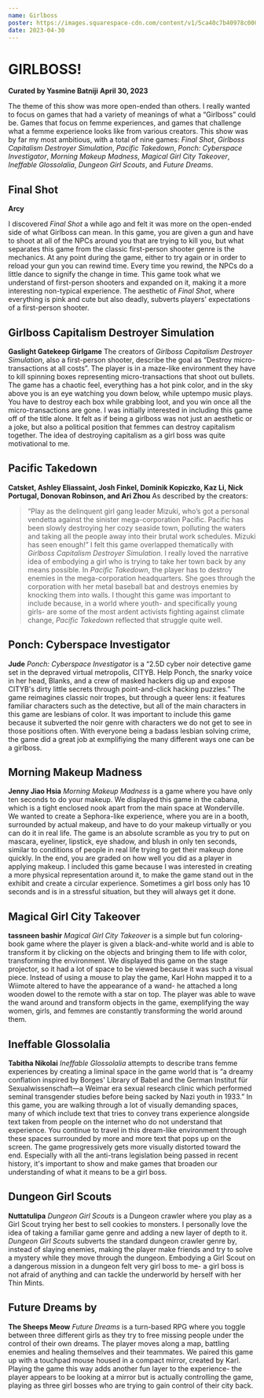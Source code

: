 ```yaml
---
name: Girlboss	
poster: https://images.squarespace-cdn.com/content/v1/5ca40c7b40978c0001458f5d/1b3d3e84-066b-441f-9b08-8a8827f6df09/girlboss.png?format=2500w
date: 2023-04-30
---
```


# GIRLBOSS!
**Curated by Yasmine Batniji**
**April 30, 2023**

The theme of this show was more open-ended than others. I really wanted to focus on games that had a variety of meanings of what a “Girlboss” could be. Games that focus on femme experiences, and games that challenge what a femme experience looks like from various creators. This show was by far my most ambitious, with a total of nine games: *Final Shot*, *Girlboss Capitalism Destroyer Simulation*, *Pacific Takedown*, *Ponch: Cyberspace Investigator*, *Morning Makeup Madness*, *Magical Girl City Takeover*, *Ineffable Glossolalia*, *Dungeon Girl Scouts*, and *Future Dreams*. 


## Final Shot
**Arcy**

I discovered *Final Shot* a while ago and felt it was more on the open-ended side of what Girlboss can mean. In this game, you are given a gun and have to shoot at all of the NPCs around you that are trying to kill you, but what separates this game from the classic first-person shooter genre is the mechanics. At any point during the game, either to try again or in order to reload your gun you can rewind time. Every time you rewind, the NPCs do a little dance to signify the change in time. This game took what we understand of first-person shooters and expanded on it, making it a more interesting non-typical experience. The aesthetic of *Final Shot*, where everything is pink and cute but also deadly, subverts players' expectations of a first-person shooter. 

## Girlboss Capitalism Destroyer Simulation
**Gaslight Gatekeep Girlgame**
The creators of *Girlboss Capitalism Destroyer Simulation*, also a first-person shooter, describe the goal as “Destroy micro-transactions at all costs”. The player is in a maze-like environment they have to kill spinning boxes representing micro-transactions that shoot out bullets. The game has a chaotic feel, everything has a hot pink color, and in the sky above you is an eye watching you down below, while uptempo music plays. You have to destroy each box while grabbing loot, and you win once all the micro-transactions are gone. I was initially interested in including this game off of the title alone. It felt as if being a girlboss was not just an aesthetic or a joke, but also a political position that femmes can destroy capitalism together. The idea of destroying capitalism as a girl boss was quite motivational to me.

## Pacific Takedown
**Catsket, Ashley Eliassaint, Josh Finkel, Dominik Kopiczko, Kaz Li, Nick Portugal, Donovan Robinson, and Ari Zhou**
As described by the creators: 
>“Play as the delinquent girl gang leader Mizuki, who’s got a personal vendetta against the sinister mega-corporation Pacific. Pacific has been slowly destroying her cozy seaside town, polluting the waters and taking all the people away into their brutal work schedules. Mizuki has seen enough!” 
I felt this game overlapped thematically with *Girlboss Capitalism Destroyer Simulation*. I really loved the narrative idea of embodying a girl who is trying to take her town back by any means possible. In *Pacific Takedown*, the player has to destroy enemies in the mega-corporation headquarters. She goes through the corporation with her metal baseball bat and destroys enemies by knocking them into walls. I thought this game was important to include because, in a world where youth- and specifically young girls- are some of the most ardent activists fighting against climate change, *Pacific Takedown* reflected that struggle quite well. 

## Ponch: Cyberspace Investigator
**Jude**
*Ponch: Cyberspace Investigator* is a “2.5D cyber noir detective game set in the depraved virtual metropolis, CITYB. Help Ponch, the snarky voice in her head, Blanks, and a crew of masked hackers dig up and expose CITYB's dirty little secrets through point-and-click hacking puzzles.” The game reimagines classic noir tropes, but through a queer lens: it features familiar characters such as the detective, but all of the main characters in this game are lesbians of color. It was important to include this game because it subverted the noir genre with characters we do not get to see in those positions often. With everyone being a badass lesbian solving crime, the game did a great job at exmplifiying the many different ways one can be a girlboss. 

## Morning Makeup Madness
**Jenny Jiao Hsia**
*Morning Makeup Madness* is a game where you have only ten seconds to do your makeup. We displayed this game in the cabana, which is a tight enclosed nook apart from the main space at Wonderville. We wanted to create a Sephora-like experience, where you are in a booth, surrounded by actual makeup, and have to do your makeup virtually or you can do it in real life. The game is an absolute scramble as you try to put on mascara, eyeliner, lipstick, eye shadow, and blush in only ten seconds, similar to conditions of people in real life trying to get their makeup done quickly. In the end, you are graded on how well you did as a player in applying makeup.  I included this game because I was interested in creating a more physical representation around it, to make the game stand out in the exhibit and create a circular experience. Sometimes a girl boss only has 10 seconds and is in a stressful situation, but they will always get it done.

## Magical Girl City Takeover
**tassneen bashir**
*Magical Girl City Takeover* is a simple but fun coloring-book game where the player is given a black-and-white world and is able to transform it by clicking on the objects and bringing them to life with color, transforming the environment. We displayed this game on the stage projector, so it had a lot of space to be viewed because it was such a visual piece. Instead of using a mouse to play the game, Karl Hohn mapped it to a Wiimote altered to have the appearance of a wand- he attached a long wooden dowel to the remote with a star on top. The player was able to wave the wand around and transform objects in the game, exemplifying the way women, girls, and femmes are constantly transforming the world around them.

## Ineffable Glossolalia
**Tabitha Nikolai** 
*Ineffable Glossolalia* attempts to describe trans femme experiences by creating a liminal space in the game world that is “a dreamy conflation inspired by Borges' Library of Babel and the German Institut für Sexualwissenschaft—a Weimar era sexual research clinic which performed seminal transgender studies before being sacked by Nazi youth in 1933.” In this game, you are walking through a lot of visually demanding spaces, many of which include text that tries to convey trans experience alongside text taken from people on the internet who do not understand that experience. You continue to travel in this dream-like environment through these spaces surrounded by more and more text that pops up on the screen. The game progressively gets more visually distorted toward the end. Especially with all the anti-trans legislation being passed in recent history, it's important to show and make games that broaden our understanding of what it means to be a girl boss. 


## Dungeon Girl Scouts
**Nuttatulipa** 
*Dungeon Girl Scouts* is a Dungeon crawler where you play as a Girl Scout trying her best to sell cookies to monsters. I personally love the idea of taking a familiar game genre and adding a new layer of depth to it. *Dungeon Girl Scouts* subverts the standard dungeon crawler genre by, instead of slaying enemies, making the player make friends and try to solve a mystery while they move through the dungeon. Embodying a Girl Scout on a dangerous mission in a dungeon felt very girl boss to me- a girl boss is not afraid of anything and can tackle the underworld by herself with her Thin Mints. 

## Future Dreams by 
**The Sheeps Meow** 
*Future Dreams* is a turn-based RPG where you toggle between three different girls as they try to free missing people under the control of their own dreams. The player moves along a map, battling enemies and healing themselves and their teammates. We paired this game up with a touchpad mouse housed in a compact mirror, created by Karl. Playing the game this way adds another fun layer to the experience- the player appears to be looking at a mirror but is actually controlling the game, playing as three girl bosses who are trying to gain control of their city back.